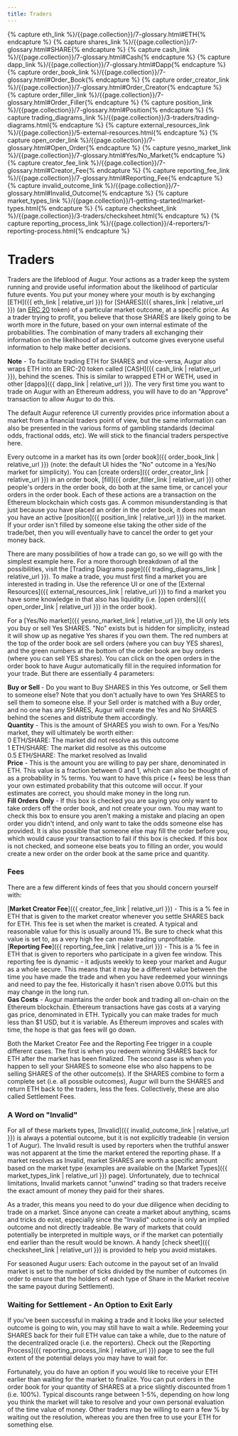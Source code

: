 ```yaml
---
title: Traders
---
```


{% capture eth_link %}/{{page.collection}}/7-glossary.html#ETH{% endcapture %}
{% capture shares_link %}/{{page.collection}}/7-glossary.html#SHARE{% endcapture %}
{% capture cash_link %}/{{page.collection}}/7-glossary.html#Cash{% endcapture %}
{% capture dapp_link %}/{{page.collection}}/7-glossary.html#Dapp{% endcapture %}
{% capture order_book_link %}/{{page.collection}}/7-glossary.html#Order_Book{% endcapture %}
{% capture order_creator_link %}/{{page.collection}}/7-glossary.html#Order_Creator{% endcapture %}
{% capture order_filler_link %}/{{page.collection}}/7-glossary.html#Order_Filler{% endcapture %}
{% capture position_link %}/{{page.collection}}/7-glossary.html#Position{% endcapture %}
{% capture trading_diagrams_link %}/{{page.collection}}/3-traders/trading-diagrams.html{% endcapture %}
{% capture external_resources_link %}/{{page.collection}}/5-external-resources.html{% endcapture %}
{% capture open_order_link %}/{{page.collection}}/7-glossary.html#Open_Order{% endcapture %}
{% capture yesno_market_link %}/{{page.collection}}/7-glossary.html#Yes/No_Market{% endcapture %}
{% capture creator_fee_link %}/{{page.collection}}/7-glossary.html#Creator_Fee{% endcapture %}
{% capture reporting_fee_link %}/{{page.collection}}/7-glossary.html#Reporting_Fee{% endcapture %}
{% capture invalid_outcome_link %}/{{page.collection}}/7-glossary.html#Invalid_Outcome{% endcapture %}
{% capture market_types_link %}/{{page.collection}}/1-getting-started/market-types.html{% endcapture %}
{% capture checksheet_link %}/{{page.collection}}/3-traders/checksheet.html{% endcapture %}
{% capture reporting_process_link %}/{{page.collection}}/4-reporters/1-reporting-process.html{% endcapture %}

# Traders 

Traders are the lifeblood of Augur. Your actions as a trader keep the system running and provide useful information about the likelihood of particular future events. You put your money where your mouth is by exchanging [ETH]({{ eth_link | relative_url }}) for [SHARES]({{ shares_link | relative_url }}) (an [ERC 20](https://en.wikipedia.org/wiki/ERC-20) token) of a particular market outcome, at a specific price. As a trader trying to profit, you believe that those SHARES are likely going to be worth more in the future, based on your own internal estimate of the probabilities. The combination of many traders all exchanging their information on the likelihood of an event's outcome gives everyone useful information to help make better decisions.

**Note** - To facilitate trading ETH for SHARES and vice-versa, Augur also wraps ETH into an ERC-20 token called [CASH]({{ cash_link | relative_url }}), behind the scenes. This is similar to wrapped ETH or WETH, used in other [dapps]({{ dapp_link | relative_url }}). The very first time you want to trade on Augur with an Ethereum address, you will have to do an "Approve" transaction to allow Augur to do this.

The default Augur reference UI currently provides price information about a market from a financial traders point of view, but the same information can also be presented in the various forms of gambling standards (decimal odds, fractional odds, etc). We will stick to the financial traders perspective here.

Every outcome in a market has its own [order book]({{ order_book_link | relative_url }}) (note: the default UI hides the "No" outcome in a Yes/No market for simplicity). You can [create orders]({{ order_creator_link | relative_url }}) in an order book, [fill]({{ order_filler_link | relative_url }}) other people's orders in the order book, do both at the same time, or cancel your orders in the order book. Each of these actions are a transaction on the Ethereum blockchain which costs gas. A common misunderstanding is that just because you have placed an order in the order book, it does not mean you have an active [position]({{ position_link | relative_url }}) in the market. If your order isn't filled by someone else taking the other side of the trade/bet, then you will eventually have to cancel the order to get your money back.

There are many possibilities of how a trade can go, so we will go with the simplest example here. For a more thorough breakdown of all the possibilities, visit the [Trading Diagrams page]({{ trading_diagrams_link | relative_url }}). To make a trade, you must first find a market you are interested in trading in. Use the reference UI or one of the [External Resources]({{ external_resources_link | relative_url }}) to find a market you have some knowledge in that also has liquidity (i.e. [open orders]({{ open_order_link | relative_url }}) in the order book). 

For a [Yes/No market]({{ yesno_market_link | relative_url }}), the UI only lets you buy or sell Yes SHARES. "No" exists but is hidden for simplicity, instead it will show up as negative Yes shares if you own them. The red numbers at the top of the order book are sell orders (where you can buy YES shares), and the green numbers at the bottom of the order book are buy orders (where you can sell YES shares). You can click on the open orders in the order book to have Augur automatically fill in the required information for your trade. But there are essentially 4 parameters:

**Buy or Sell** - Do you want to Buy SHARES in this Yes outcome, or Sell them to someone else? Note that you don't actually have to own Yes SHARES to sell them to someone else. If your Sell order is matched with a Buy order, and no one has any SHARES, Augur will create the Yes and No SHARES behind the scenes and distribute them accordingly.<br />
**Quantity** - This is the amount of SHARES you wish to own. For a Yes/No market, they will ultimately be worth either:<br />
0 ETH/SHARE: The market did not resolve as this outcome<br />
1 ETH/SHARE: The market did resolve as this outcome<br />
0.5 ETH/SHARE: The market resolved as Invalid <br />
**Price** - This is the amount you are willing to pay per share, denominated in ETH. This value is a fraction between 0 and 1, which can also be thought of as a probability in % terms. You want to have this price (+ fees) be less than your own estimated probability that this outcome will occur. If your estimates are correct, you should make money in the long run.<br />
**Fill Orders Only** - If this box is checked you are saying you only want to take orders off the order book, and not create your own. You may want to check this box to ensure you aren't making a mistake and placing an open order you didn't intend, and only want to take the odds someone else has provided. It is also possible that someone else may fill the order before you, which would cause your transaction to fail if this box is checked. If this box is not checked, and someone else beats you to filling an order, you would create a new order on the order book at the same price and quantity.

### Fees

There are a few different kinds of fees that you should concern yourself with:

[**Market Creator Fee**]({{ creator_fee_link | relative_url }}) - This is a % fee in ETH that is given to the market creator whenever you settle SHARES back for ETH. This fee is set when the market is created. A typical and reasonable value for this is usually around 1%. Be sure to check what this value is set to, as a very high fee can make trading unprofitable.<br />
[**Reporting Fee**]({{ reporting_fee_link | relative_url }}) - This is a % fee in ETH that is given to reporters who participate in a given fee window. This reporting fee is dynamic - it adjusts weekly to keep your market and Augur as a whole secure. This means that it may be a different value between the time you have made the trade and when you have redeemed your winnings and need to pay the fee. Historically it hasn't risen above 0.01% but this may change in the long run.<br />
**Gas Costs** - Augur maintains the order book and trading all on-chain on the Ethereum blockchain. Ethereum transactions have gas costs at a varying gas price, denominated in ETH. Typically you can make trades for much less than $1 USD, but it is variable. As Ethereum improves and scales with time, the hope is that gas fees will go down.

Both the Market Creator Fee and the Reporting Fee trigger in a couple different cases. The first is when you redeem winning SHARES back for ETH after the market has been finalized. The second case is when you happen to sell your SHARES to someone else who also happens to be selling SHARES of the other outcome(s). If the SHARES combine to form a complete set (i.e. all possible outcomes), Augur will burn the SHARES and return ETH back to the traders, less the fees. Collectively, these are also called Settlement Fees.

### A Word on "Invalid"

For all of these markets types, [Invalid]({{ invalid_outcome_link | relative_url }}) is always a potential outcome, but it is not explicitly tradeable (in version 1 of Augur). The Invalid result is used by reporters when the truthful answer was not apparent at the time the market entered the reporting phase. If a market resolves as Invalid, market SHARES are worth a specific amount based on the market type (examples are available on the [Market Types]({{ market_types_link | relative_url }}) page). Unfortunately, due to technical limitations, Invalid markets cannot "unwind" trading so that traders receive the exact amount of money they paid for their shares.

As a trader, this means you need to do your due diligence when deciding to trade on a market. Since anyone can create a market about anything, scams and tricks do exist, especially since the "Invalid" outcome is only an implied outcome and not directly tradeable. Be wary of markets that could potentially be interpreted in multiple ways, or if the market can potentially end earlier than the result would be known. A handy [check sheet]({{ checksheet_link | relative_url }}) is provided to help you avoid mistakes.

For seasoned Augur users: Each outcome in the payout set of an Invalid market is set to the number of ticks divided by the number of outcomes (in order to ensure that the holders of each type of Share in the Market receive the same payout during Settlement).

### Waiting for Settlement - An Option to Exit Early

If you've been successful in making a trade and it looks like your selected outcome is going to win, you may still have to wait a while. Redeeming your SHARES back for their full ETH value can take a while, due to the nature of the decentralized oracle (i.e. the reporters). Check out the [Reporting Process]({{ reporting_process_link | relative_url }}) page to see the full extent of the potential delays you may have to wait for. 

Fortunately, you do have an option if you would like to receive your ETH earlier than waiting for the market to finalize. You can put orders in the order book for your quantity of SHARES at a price slightly discounted from 1 (i.e. 100%). Typical discounts range between 1-5%, depending on how long you think the market will take to resolve and your own personal evaluation of the time value of money. Other traders may be willing to earn a few % by waiting out the resolution, whereas you are then free to use your ETH for something else.